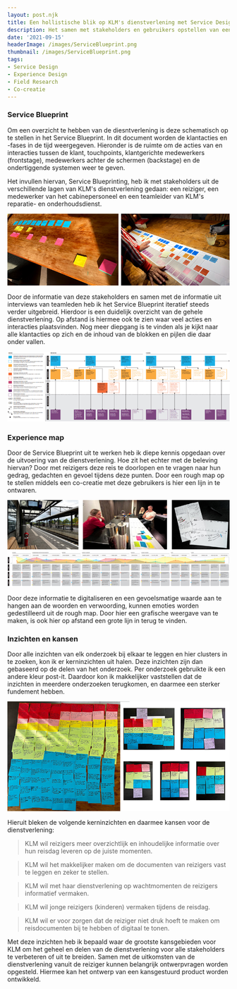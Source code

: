 ```yaml
---
layout: post.njk
title: Een hollistische blik op KLM's dienstverlening met Service Design Thinking
description: Het samen met stakeholders en gebruikers opstellen van een Service Blueprint en Experience Map liet me de KLM-dienstverlening in kaart brengen. Hiermee kwamen kansen naar voren om de ervaring van de dienstverlening te verbeteren en te optimaliseren.
date: '2021-09-15'
headerImage: /images/ServiceBlueprint.png
thumbnail: /images/ServiceBlueprint.png
tags:
- Service Design
- Experience Design
- Field Research
- Co-creatie
---
```


### Service Blueprint

Om een overzicht te hebben van de diesntverlening is deze schematisch op te stellen in het Service Blueprint. In dit document worden de klantacties en -fases in de tijd weergegeven. Hieronder is de ruimte om de acties van en interacties tussen de klant, touchpoints, klantgerichte medewerkers (frontstage), medewerkers achter de schermen (backstage) en de ondertiggende systemen weer te geven.

Het invullen hiervan, Service Blueprinting, heb ik met stakeholders uit de verschillende lagen van KLM's dienstverlening gedaan: een reiziger, een medewerker van het cabinepersoneel en een teamleider van KLM's reparatie- en onderhoudsdienst.

![Service Blueprinting](/images/participanten-blueprinten.png)

Door de informatie van deze stakeholders en samen met de informatie uit interviews van teamleden heb ik het Service Blueprint iteratief steeds verder uitgebreid. Hierdoor is een duidelijk overzicht van de gehele dienstverlening. Op afstand is hiermee ook te zien waar veel acties en interacties plaatsvinden. Nog meer diepgang is te vinden als je kijkt naar alle klantacties op zich en de inhoud van de blokken en pijlen die daar onder vallen.

![Service Blueprint](/images/service-blueprint.png)

### Experience map

Door de Service Blueprint uit te werken heb ik diepe kennis opgedaan over de uitvoering van de dienstverlening. Hoe zit het echter met de beleving hiervan? Door met reizigers deze reis te doorlopen en te vragen naar hun gedrag, gedachten en gevoel tijdens deze punten. Door een rough map op te stellen middels een co-creatie met deze gebruikers is hier een lijn in te ontwaren.

![Experience Map](/images/experience-map.png)

Door deze informatie te digitaliseren en een gevoelsmatige waarde aan te hangen aan de woorden en verwoording, kunnen emoties worden gedestilleerd uit de rough map. Door hier een grafische weergave van te maken, is ook hier op afstand een grote lijn in terug te vinden.

### Inzichten en kansen

Door alle inzichten van elk onderzoek bij elkaar te leggen en hier clusters in te zoeken, kon ik er kerninzichten uit halen. Deze inzichten zijn dan gebaseerd op de delen van het onderzoek. Per onderzoek gebruikte ik een andere kleur post-it. Daardoor kon ik makkelijker vaststellen dat de inzichten in meerdere onderzoeken terugkomen, en daarmee een sterker fundement hebben.

![Inzichten SDT](/images/inzichten-sdt.png)

Hieruit bleken de volgende kerninzichten en daarmee kansen voor de dienstverlening:

> KLM wil reizigers meer overzichtlijk en inhoudelijke informatie over hun reisdag leveren op de juiste momenten.

> KLM wil het makkelijker maken om de documenten van reizigers vast te leggen en zeker te stellen.

> KLM wil met haar dienstverlening op wachtmomenten de reizigers informatief vermaken.

> KLM wil jonge reizigers (kinderen) vermaken tijdens de reisdag.

> KLM wil er voor zorgen dat de reiziger niet druk hoeft te maken om reisdocumenten bij te hebben of digitaal te tonen.

Met deze inzichten heb ik bepaald waar de grootste kansgebieden voor KLM om het geheel en delen van de dienstverlening voor alle stakeholders te verbeteren of uit te breiden. Samen met de uitkomsten van de dienstverlening vanuit de reiziger kunnen belangrijk ontwerpvragen worden opgesteld. Hiermee kan het ontwerp van een kansgestuurd product worden ontwikkeld.

